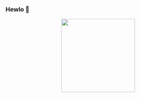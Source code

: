### Hewlo 👋

 <div align="center">
    <img height="200" src="https://media.tenor.com/xuIQr135YOMAAAAd/mari-blue-archive.gif">
  </div>
